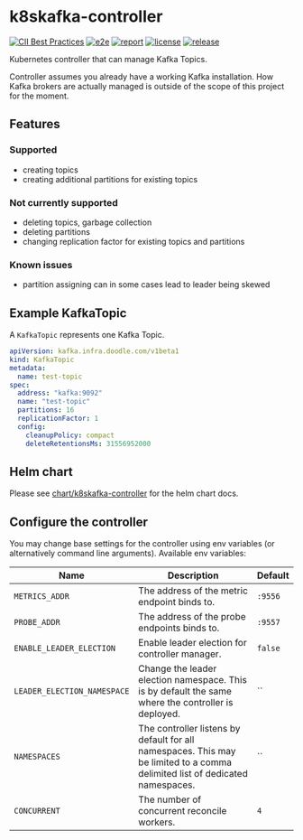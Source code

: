 # k8skafka-controller

[![CII Best Practices](https://bestpractices.coreinfrastructure.org/projects/5643/badge)](https://bestpractices.coreinfrastructure.org/projects/5643)
[![e2e](https://github.com/DoodleScheduling/k8skafka-controller/workflows/e2e/badge.svg)](https://github.com/DoodleScheduling/k8skafka-controller/actions)
[![report](https://goreportcard.com/badge/github.com/DoodleScheduling/k8skafka-controller)](https://goreportcard.com/report/github.com/DoodleScheduling/k8skafka-controller)
[![license](https://img.shields.io/github/license/DoodleScheduling/k8skafka-controller.svg)](https://github.com/DoodleScheduling/k8skafka-controller/blob/master/LICENSE)
[![release](https://img.shields.io/github/release/DoodleScheduling/k8skafka-controller/all.svg)](https://github.com/DoodleScheduling/k8skafka-controller/releases)

Kubernetes controller that can manage Kafka Topics.

Controller assumes you already have a working Kafka installation. How Kafka brokers are actually managed is outside of the scope of this project for the moment.

## Features
### Supported
- creating topics
- creating additional partitions for existing topics

### Not currently supported
- deleting topics, garbage collection
- deleting partitions
- changing replication factor for existing topics and partitions

### Known issues
- partition assigning can in some cases lead to leader being skewed

## Example KafkaTopic

A `KafkaTopic` represents one Kafka Topic.

```yaml
apiVersion: kafka.infra.doodle.com/v1beta1
kind: KafkaTopic
metadata:
  name: test-topic
spec:
  address: "kafka:9092"
  name: "test-topic"
  partitions: 16
  replicationFactor: 1
  config:
    cleanupPolicy: compact
    deleteRetentionsMs: 31556952000
```

## Helm chart

Please see [chart/k8skafka-controller](https://github.com/DoodleScheduling/k8skafka-controller/tree/master/chart/k8skafka-controller) for the helm chart docs.

## Configure the controller

You may change base settings for the controller using env variables (or alternatively command line arguments).
Available env variables:

| Name  | Description | Default |
|-------|-------------| --------|
| `METRICS_ADDR` | The address of the metric endpoint binds to. | `:9556` |
| `PROBE_ADDR` | The address of the probe endpoints binds to. | `:9557` |
| `ENABLE_LEADER_ELECTION` | Enable leader election for controller manager. | `false` |
| `LEADER_ELECTION_NAMESPACE` | Change the leader election namespace. This is by default the same where the controller is deployed. | `` |
| `NAMESPACES` | The controller listens by default for all namespaces. This may be limited to a comma delimited list of dedicated namespaces. | `` |
| `CONCURRENT` | The number of concurrent reconcile workers.  | `4` |
